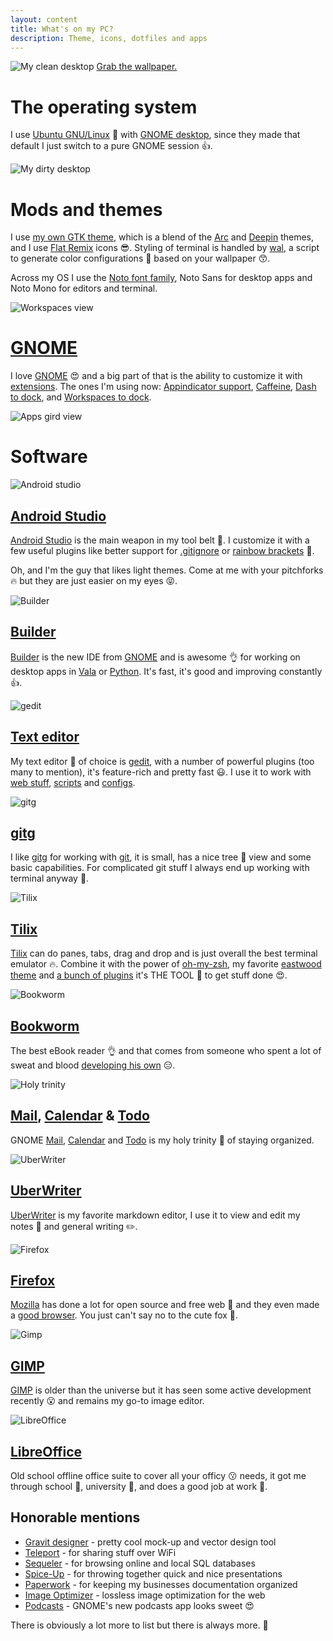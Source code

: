 ```yaml
---
layout: content
title: What's on my PC?
description: Theme, icons, dotfiles and apps
---
```


![My clean desktop][1]
[Grab the wallpaper.][2]

# The operating system

I use [Ubuntu GNU/Linux][17] 🐧️ with [GNOME desktop][18], since they made that default I just switch to a pure GNOME session 👍.

![My dirty desktop][3]

# Mods and themes

I use [my own GTK theme][19], which is a blend of the [Arc][20] and [Deepin][21] themes, and I use [Flat Remix][22] icons 😎. Styling of terminal is handled by [wal][23], a script to generate color configurations 🎨️ based on your wallpaper 😙.

Across my OS I use the [Noto font family][24], Noto Sans for desktop apps and Noto Mono for editors and terminal.

![Workspaces view][4]

# [GNOME][18]

I love [GNOME][18] 😍 and a big part of that is the ability to customize it with [extensions][25]. The ones I'm using now: [Appindicator support][26], [Caffeine][27], [Dash to dock][28], and [Workspaces to dock][29].

![Apps gird view][5]

# Software

![Android studio][6]

## [Android Studio][30]

[Android Studio][30] is the main weapon in my tool belt 🔧. I customize it with a few useful plugins like better support for [.gitignore][31] or [rainbow brackets][32] 🌈.

Oh, and I'm the guy that likes light themes. Come at me with your pitchforks 🔥 but they are just easier on my eyes 😝.

![Builder][7]

## [Builder][33]

[Builder][33] is the new IDE from [GNOME][18] and is awesome 👌 for working on desktop apps in [Vala][34] or [Python][35]. It's fast, it's good and improving constantly 👍.

![gedit][8]

## [Text editor][36]

My text editor 📝 of choice is [gedit][36], with a number of powerful plugins (too many to mention), it's feature-rich and pretty fast 😃. I use it to work with [web stuff][37], [scripts][38] and [configs][39]. 

![gitg][9]

## [gitg][40]

I like [gitg][40] for working with [git][41], it is small, has a nice tree 🌳️ view and some basic capabilities. For complicated git stuff I always end up working with terminal anyway 🤷️.

![Tilix][10]

## [Tilix][42]

[Tilix][42] can do panes, tabs, drag and drop and is just overall the best terminal emulator 🔥. Combine it with the power of [oh-my-zsh][43], my favorite [eastwood theme][44] and [a bunch of plugins][45] it's THE TOOL 🔧 to get stuff done 😍.

![Bookworm][11]

## [Bookworm][46]

The best eBook reader 👌 and that comes from someone who spent a lot of sweat and blood [developing his own][47] 😑.

![Holy trinity][12]

## [Mail][48], [Calendar][49] & [Todo][50]

GNOME [Mail][48], [Calendar][49] and [Todo][50] is my holy trinity 👼 of staying organized.

![UberWriter][13]

## [UberWriter][51]

[UberWriter][51] is my favorite markdown editor, I use it to view and edit my notes 📔 and general writing ✏️.

![Firefox][14]

## [Firefox][52]

[Mozilla][53] has done a lot for open source and free web 🙂 and they even made a [good browser][52]. You just can't say no to the cute fox 🦊.

![Gimp][15]

## [GIMP][54]

[GIMP][54] is older than the universe but it has seen some active development recently 😮 and remains my go-to image editor.

![LibreOffice][16]

## [LibreOffice][55]

Old school offline office suite to cover all your officy 😗 needs, it got me through school 🎒, university 🏫, and does a good job at work 🏢.

## Honorable mentions 

- [Gravit designer][56] - pretty cool mock-up and vector design tool
- [Teleport][57] - for sharing stuff over WiFi
- [Sequeler][58] - for browsing online and local SQL databases
- [Spice-Up][59] - for throwing together quick and nice presentations
- [Paperwork][60] - for keeping my businesses documentation organized
- [Image Optimizer][61] - lossless image optimization for the web
- [Podcasts][62] - GNOME's new podcasts app looks sweet 😍

There is obviously a lot more to list but there is always more. 🤷️

[1]: /assets/img/pc/sc-desktop-clean.png
[2]: /assets/img/pc/pc-wallpaper.jpg
[3]: /assets/img/pc/sc-desktop-dirty.png
[4]: /assets/img/pc/sc-desktop-workspaces.png
[5]: /assets/img/pc/sc-desktop-apps.png
[6]: /assets/img/pc/sc-android-studio.png
[7]: /assets/img/pc/sc-builder.png
[8]: /assets/img/pc/sc-gedit.png
[9]: /assets/img/pc/sc-gitg.png
[10]: /assets/img/pc/sc-tilix.png
[11]: /assets/img/pc/sc-bookworm.png
[12]: /assets/img/pc/sc-trinity.png
[13]: /assets/img/pc/sc-uberwriter.png
[14]: /assets/img/pc/sc-firefox.png
[15]: /assets/img/pc/sc-gimp.png
[16]: /assets/img/pc/sc-libreoffice-writer.png
[17]: https://www.ubuntu.com/
[18]: https://www.gnome.org/
[19]: https://github.com/michaldaniel/DeepinMeetsArc
[20]: https://github.com/horst3180/Arc-theme
[21]: https://cr.deepin.io/#/admin/projects/deepin-gtk-theme
[22]: https://github.com/daniruiz/Flat-Remix
[23]: https://github.com/dylanaraps/wal
[24]: https://www.google.com/get/noto/
[25]: https://extensions.gnome.org/
[26]: https://extensions.gnome.org/extension/1301/ubuntu-appindicators/
[27]: https://extensions.gnome.org/extension/517/caffeine/
[28]: https://extensions.gnome.org/extension/307/dash-to-dock/
[29]: https://extensions.gnome.org/extension/427/workspaces-to-dock/
[30]: https://developer.android.com/studio/
[31]: https://ignore.hsz.mobi/
[32]: https://github.com/izhangzhihao/intellij-rainbow-brackets
[33]: https://wiki.gnome.org/Apps/Builder
[34]: https://wiki.gnome.org/Projects/Vala
[35]: https://www.python.org/
[36]: https://wiki.gnome.org/Apps/Gedit
[37]: https://github.com/michaldaniel/morningbird.eu
[38]: https://github.com/michaldaniel/DeepinMeetsArc
[39]: https://github.com/michaldaniel/gitignore
[40]: https://wiki.gnome.org/Apps/Gitg
[41]: https://git-scm.com/
[42]: https://gnunn1.github.io/tilix-web/
[43]: https://github.com/robbyrussell/oh-my-zsh
[44]: https://github.com/robbyrussell/oh-my-zsh/blob/master/themes/eastwood.zsh-theme
[45]: https://github.com/robbyrussell/oh-my-zsh/wiki/Plugins
[46]: https://babluboy.github.io/bookworm/
[47]: https://github.com/michaldaniel/Ebook-Viewer
[48]: https://wiki.gnome.org/Apps/Geary
[49]: https://wiki.gnome.org/Apps/Calendar
[50]: https://wiki.gnome.org/Apps/Todo
[51]: https://uberwriter.github.io/uberwriter/#1
[52]: https://www.mozilla.org/firefox/
[53]: https://www.mozilla.org/
[54]: https://www.gimp.org
[55]: https://www.libreoffice.org/
[56]: https://designer.io/
[57]: https://github.com/frac-tion/teleport/
[58]: https://github.com/Alecaddd/sequeler
[59]: https://flathub.org/apps/details/com.github.philip_scott.spice-up
[60]: https://openpaper.work/
[61]: https://flathub.org/apps/details/com.github.gijsgoudzwaard.image-optimizer
[62]: https://wiki.gnome.org/Apps/Podcasts


